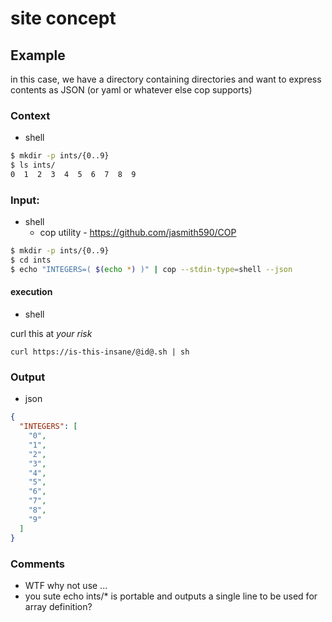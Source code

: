 # site concept


## Example

in this case, we have a directory containing directories and want to express
contents as JSON (or yaml or whatever else cop supports)

### Context

* shell

```sh
$ mkdir -p ints/{0..9}
$ ls ints/
0  1  2  3  4  5  6  7  8  9
```

### Input:

* shell
  * cop utility - https://github.com/jasmith590/COP

```sh
$ mkdir -p ints/{0..9}
$ cd ints
$ echo "INTEGERS=( $(echo *) )" | cop --stdin-type=shell --json 
```

#### execution

* shell

curl this at _your risk_

```
curl https://is-this-insane/@id@.sh | sh
```

### Output

* json

```json
{
  "INTEGERS": [
    "0",
    "1",
    "2",
    "3",
    "4",
    "5",
    "6",
    "7",
    "8",
    "9"
  ]
}
```

### Comments

* WTF why not use ...
* you sute echo ints/*  is portable and outputs a single line to be used for array definition?


